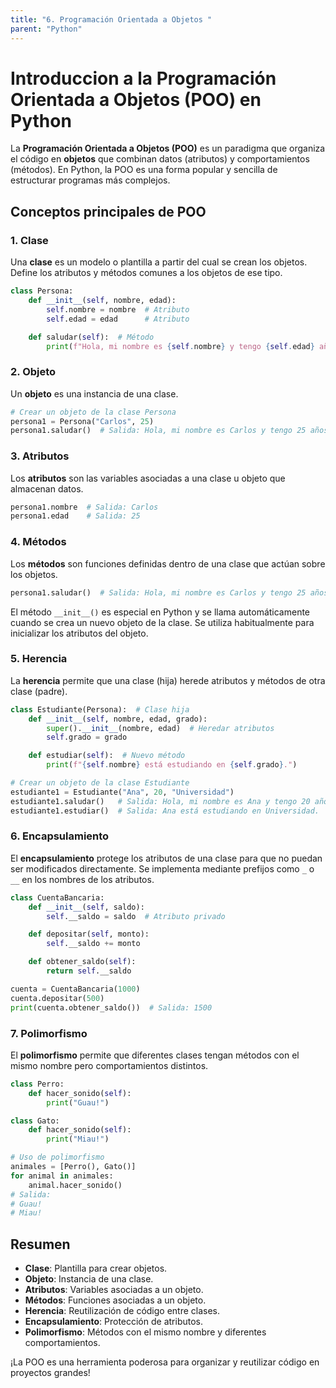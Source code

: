 ```yaml
---
title: "6. Programación Orientada a Objetos "
parent: "Python"
---
```


# Introduccion a la Programación Orientada a Objetos (POO) en Python

La **Programación Orientada a Objetos (POO)** es un paradigma que organiza el código en **objetos** que combinan datos (atributos) y comportamientos (métodos). En Python, la POO es una forma popular y sencilla de estructurar programas más complejos.

## Conceptos principales de POO

### 1. Clase
Una **clase** es un modelo o plantilla a partir del cual se crean los objetos. Define los atributos y métodos comunes a los objetos de ese tipo.
```python
class Persona:
    def __init__(self, nombre, edad):
        self.nombre = nombre  # Atributo
        self.edad = edad      # Atributo

    def saludar(self):  # Método
        print(f"Hola, mi nombre es {self.nombre} y tengo {self.edad} años.")
```

### 2. Objeto
Un **objeto** es una instancia de una clase.
```python
# Crear un objeto de la clase Persona
persona1 = Persona("Carlos", 25)
persona1.saludar()  # Salida: Hola, mi nombre es Carlos y tengo 25 años.
```

### 3. Atributos
Los **atributos** son las variables asociadas a una clase u objeto que almacenan datos.
```python
persona1.nombre  # Salida: Carlos
persona1.edad    # Salida: 25
```

### 4. Métodos
Los **métodos** son funciones definidas dentro de una clase que actúan sobre los objetos.
```python
persona1.saludar()  # Salida: Hola, mi nombre es Carlos y tengo 25 años.
```
El método `__init__()` es especial en Python y se llama automáticamente cuando se crea un nuevo objeto de la clase. Se utiliza habitualmente para inicializar los atributos del objeto.

### 5. Herencia
La **herencia** permite que una clase (hija) herede atributos y métodos de otra clase (padre).
```python
class Estudiante(Persona):  # Clase hija
    def __init__(self, nombre, edad, grado):
        super().__init__(nombre, edad)  # Heredar atributos
        self.grado = grado

    def estudiar(self):  # Nuevo método
        print(f"{self.nombre} está estudiando en {self.grado}.")

# Crear un objeto de la clase Estudiante
estudiante1 = Estudiante("Ana", 20, "Universidad")
estudiante1.saludar()   # Salida: Hola, mi nombre es Ana y tengo 20 años.
estudiante1.estudiar()  # Salida: Ana está estudiando en Universidad.
```

### 6. Encapsulamiento
El **encapsulamiento** protege los atributos de una clase para que no puedan ser modificados directamente. Se implementa mediante prefijos como `_` o `__` en los nombres de los atributos.
```python
class CuentaBancaria:
    def __init__(self, saldo):
        self.__saldo = saldo  # Atributo privado

    def depositar(self, monto):
        self.__saldo += monto

    def obtener_saldo(self):
        return self.__saldo

cuenta = CuentaBancaria(1000)
cuenta.depositar(500)
print(cuenta.obtener_saldo())  # Salida: 1500
```

### 7. Polimorfismo
El **polimorfismo** permite que diferentes clases tengan métodos con el mismo nombre pero comportamientos distintos.
```python
class Perro:
    def hacer_sonido(self):
        print("Guau!")

class Gato:
    def hacer_sonido(self):
        print("Miau!")

# Uso de polimorfismo
animales = [Perro(), Gato()]
for animal in animales:
    animal.hacer_sonido()
# Salida:
# Guau!
# Miau!
```

## Resumen
- **Clase**: Plantilla para crear objetos.
- **Objeto**: Instancia de una clase.
- **Atributos**: Variables asociadas a un objeto.
- **Métodos**: Funciones asociadas a un objeto.
- **Herencia**: Reutilización de código entre clases.
- **Encapsulamiento**: Protección de atributos.
- **Polimorfismo**: Métodos con el mismo nombre y diferentes comportamientos.

¡La POO es una herramienta poderosa para organizar y reutilizar código en proyectos grandes!

